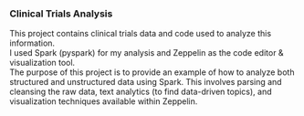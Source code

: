 <h3>Clinical Trials Analysis</h3>
This project contains clinical trials data and code used to analyze this information.
<br>I used Spark (pyspark) for my analysis and Zeppelin as the code editor & visualization tool.
<br>The purpose of this project is to provide an example of how to analyze both structured and unstructured data using Spark. This involves parsing and cleansing the raw data, text analytics (to find data-driven topics), and visualization techniques available within Zeppelin.

